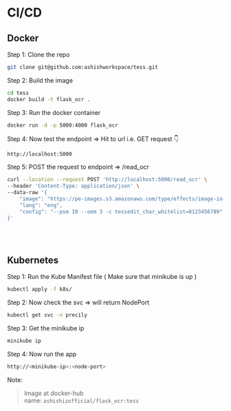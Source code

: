 # CI/CD 

## Docker
Step 1: Clone the repo
```bash 
git clone git@github.com:ashishworkspace/tess.git 
``` 
Step 2: Build the image 
```bash
cd tess
docker build -t flask_ocr .
```
Step 3: Run the docker container 
```bash
docker run -d -p 5000:4000 flask_ocr 
```
Step 4: Now test the endpoint => Hit to url i.e. GET request 👇
```bash
http://localhost:5000
```
Step 5: POST the request to endpoint =>  /read_ocr 
```bash
curl --location --request POST 'http://localhost:5000/read_ocr' \
--header 'Content-Type: application/json' \
--data-raw '{
    "image": "https://pe-images.s3.amazonaws.com/type/effects/image-in-text/new/photoshop-image-in-text.jpg",
    "lang": "eng",
    "config": "--psm 10 --oem 3 -c tessedit_char_whitelist=0123456789"
}'
```

<br />
<br />

## Kubernetes

Step 1: Run the Kube Manifest file  ( Make sure that minikube is up )

```bash
kubectl apply -f k8s/
```
Step 2: Now check the svc => will return NodePort 
```bash
kubectl get svc -n precily
```
Step 3: Get the minikube ip 
```bash
minikube ip  
```
Step 4: Now run the app
```bash
http://<minikube-ip>:<node-port>
```
Note:
> Image at docker-hub  <br />
> name: `ashishizofficial/flask_ocr:tess`
